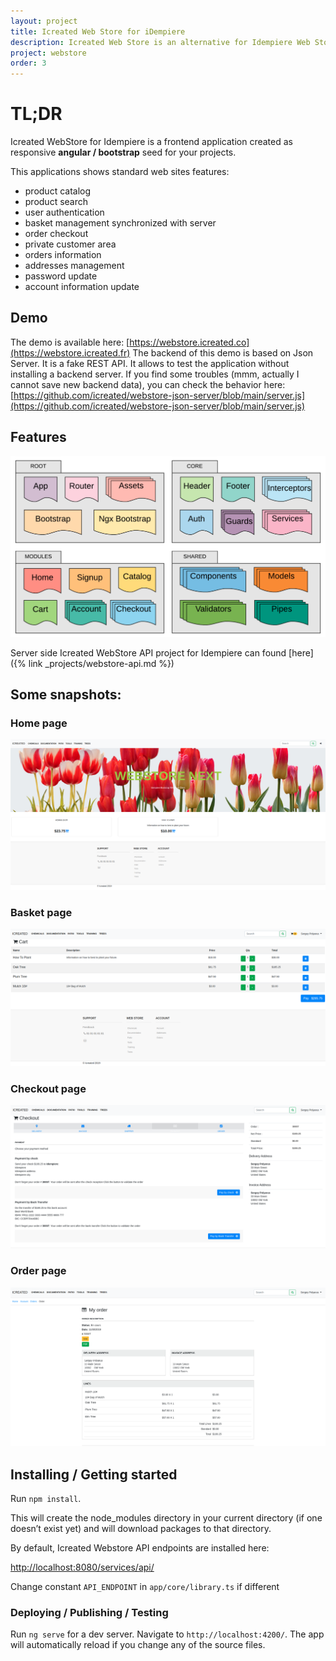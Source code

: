 ```yaml
---
layout: project
title: Icreated Web Store for iDempiere
description: Icreated Web Store is an alternative for Idempiere Web Store. It is a web application based on Angular and Bootstrap frameworks. It allows users to create and manage icommerce business logic.
project: webstore
order: 3
---
```



# TL;DR

Icreated WebStore for Idempiere is a frontend application created as responsive **angular / bootstrap** seed for your projects.

This applications shows standard web sites features:
* product catalog
* product search
* user authentication
* basket management synchronized with server
* order checkout
* private customer area
* orders information
* addresses management
* password update
* account information update

## Demo
The demo is available here: [https://webstore.icreated.co](https://webstore.icreated.fr)
The backend of this demo is based on Json Server. It is a fake REST API. It allows to test the application without installing a backend server.
If you find some troubles (mmm, actually I cannot save new backend data), you can check the behavior here: [https://github.com/icreated/webstore-json-server/blob/main/server.js](https://github.com/icreated/webstore-json-server/blob/main/server.js)


## Features
![WebStore Architecture](/assets/images/projects/webstore/screenshot_architecture.png?raw=true "Webstore Architecture")

Server side Icreated WebStore API project for Idempiere can found [here]({% link _projects/webstore-api.md %})


## Some snapshots:

### Home page

![WebStore Home](/assets/images/projects/webstore/screenshot_home.png?raw=true "Webstore Home")

### Basket page

![WebStore Basket](/assets/images/projects/webstore/screenshot_basket.png?raw=true "Webstore Basket")

### Checkout page

![WebStore Checkout](/assets/images/projects/webstore/screenshot_checkout.png?raw=true "Webstore Checkout")

### Order page

![WebStore Order](/assets/images/projects/webstore/screenshot_order.png?raw=true "Webstore Order")



## Installing / Getting started

Run `npm install`.

This will create the node_modules directory in your current directory (if one doesn’t exist yet) and will download packages to that directory.


By default, Icreated Webstore API endpoints are installed here:

[http://localhost:8080/services/api/](http://localhost:8080/services/api/)

Change constant `API_ENDPOINT` in `app/core/library.ts` if different



### Deploying / Publishing / Testing

Run `ng serve` for a dev server. Navigate to `http://localhost:4200/`. The app will automatically reload if you change any of the source files.

